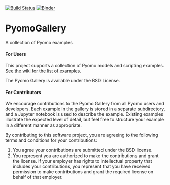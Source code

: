 [![Build Status](https://travis-ci.org/Pyomo/PyomoGallery.svg?branch=master)](https://travis-ci.org/Pyomo/PyomoGallery)
[![Binder](https://mybinder.org/badge_logo.svg)](https://mybinder.org/v2/gh/ReinboldV/PyomoGallery/master?urlpath=lab/tree/index.ipynb)

# PyomoGallery
A collection of Pyomo examples

#### For Users

This project supports a collection of Pyomo models and scripting examples.  [See the wiki for the list of examples.](https://github.com/Pyomo/PyomoGallery/wiki)

The Pyomo Gallery is available under the BSD License.

#### For Contributors

We encourage contributions to the Pyomo Gallery from all Pyomo users and developers.  Each example in the gallery is stored in a separate subdirectory, and a Jupyter notebook is used to describe the example.  Existing examples illustrate the expected level of detail, but feel free to structure your example in a different manner as appropriate.

By contributing to this software project, you are agreeing to the following terms and conditions for your contributions:

1. You agree your contributions are submitted under the BSD license. 
2. You represent you are authorized to make the contributions and grant the license. If your employer has rights to intellectual property that includes your contributions, you represent that you have received permission to make contributions and grant the required license on behalf of that employer. 
